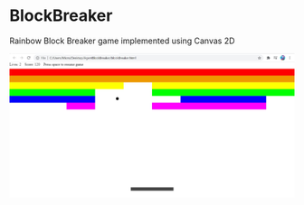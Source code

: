 # BlockBreaker
Rainbow Block Breaker game implemented using Canvas 2D 

![gameplay](https://raw.githubusercontent.com/MicroJEdi/BlockBreaker/main/blockBreaker.jpg)

